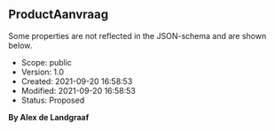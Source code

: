 ## ProductAanvraag

Some properties are not reflected in the JSON-schema and are shown below.

- Scope: public
- Version: 1.0
- Created: 2021-09-20 16:58:53
- Modified: 2021-09-20 16:58:53
- Status: Proposed

__By Alex de Landgraaf__